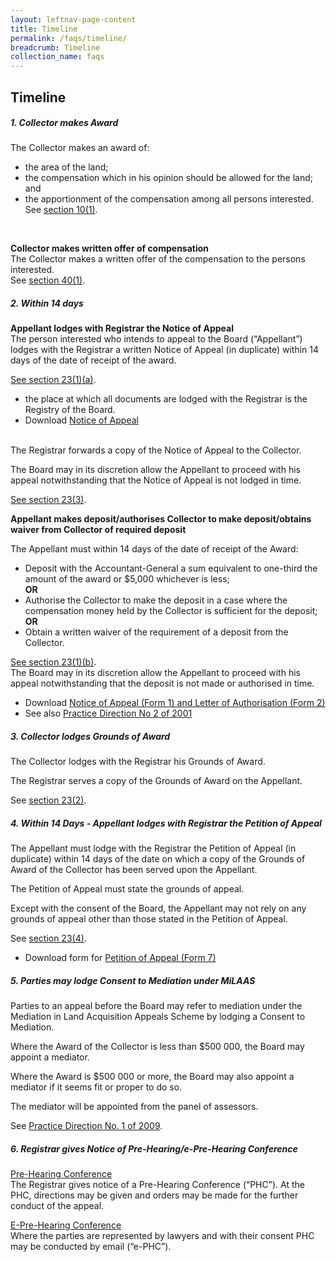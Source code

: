 ```yaml
---
layout: leftnav-page-content
title: Timeline
permalink: /faqs/timeline/
breadcrumb: Timeline
collection_name: faqs
---
```


Timeline
---
##### **1. Collector makes Award**
The Collector makes an award of:
 * the area of the land;
 * the compensation which in his opinion should be allowed for the land; and
 * the apportionment of the compensation among all persons interested.
See [section 10(1)](https://sso.agc.gov.sg/Act/LAA1966?ProvIds=pr10-#pr10-).
<br>
  
**Collector makes written offer of compensation**
<br>
The Collector makes a written offer of the compensation to the persons interested.
<br>
See [section 40(1)](https://sso.agc.gov.sg/Act/LAA1966?ProvIds=pr40-#pr40-). 
<br>
##### **2. Within 14 days**
**Appellant lodges with Registrar the Notice of Appeal**
<br>
The person interested who intends to appeal to the Board (“Appellant”) lodges with the Registrar a written Notice of Appeal (in duplicate) within 14 days of the date of receipt of the award.
<br> 

[See section 23(1)(a)](https://sso.agc.gov.sg/Act/LAA1966?ProvIds=pr23-#pr23-). 
* the place at which all documents are lodged with the Registrar is the Registry of the Board.
* Download [Notice of Appeal](/files/Form-NOA.pdf)
<br>
The Registrar forwards a copy of the Notice of Appeal to the Collector. 
<br>

The Board may in its discretion allow the Appellant to proceed with his appeal notwithstanding that the Notice of Appeal is not lodged in time. <br>

[See section 23(3)](https://sso.agc.gov.sg/Act/LAA1966?ProvIds=pr23-#pr23-). 

**Appellant makes deposit/authorises Collector to make deposit/obtains waiver from Collector of required deposit**
<br>
  
The Appellant must within 14 days of the date of receipt of the Award:
* Deposit with the Accountant-General a sum equivalent to one-third the amount of the award or $5,000 whichever is less;
<br>                                                 **OR**  
* Authorise the Collector to make the deposit in a case where the compensation money held by the Collector is sufficient for the deposit;
                                                  <br>**OR**  
* Obtain a written waiver of the requirement of a deposit from the Collector.

[See section 23(1)(b)](https://sso.agc.gov.sg/Act/LAA1966?ProvIds=pr23-#pr23-).
<br>
The Board may in its discretion allow the Appellant to proceed with his appeal notwithstanding that the deposit is not made or authorised in time.
* Download [Notice of Appeal (Form 1) and Letter of Authorisation (Form 2)](/files/Form-NOA.pdf)
* See also [Practice Direction No 2 of 2001](https://mlaw-ablac-staging.netlify.com/legislation/practice-directions/)

##### **3. Collector lodges Grounds of Award**
The Collector lodges with the Registrar his Grounds of Award. 

The Registrar serves a copy of the Grounds of Award on the Appellant.

See [section 23(2)](https://sso.agc.gov.sg/Act/LAA1966?ProvIds=pr23-#pr23-).

##### **4. Within 14 Days - Appellant lodges with Registrar the Petition of Appeal**
The Appellant must lodge with the Registrar the Petition of Appeal (in duplicate) within 14 days of the date on which a copy of the Grounds of Award of the Collector has been served upon the Appellant. 

The Petition of Appeal must state the grounds of appeal. 

Except with the consent of the Board, the Appellant may not rely on any grounds of appeal other than those stated in the Petition of Appeal. 

See [section 23(4)](https://sso.agc.gov.sg/Act/LAA1966?ProvIds=pr23-#pr23-). 

* Download form for [Petition of Appeal (Form 7)](/files/Form-POA-Sept09.pdf)

##### **5. Parties may lodge Consent to Mediation under MiLAAS**
Parties to an appeal before the Board may refer to mediation under the Mediation in Land Acquisition Appeals Scheme by lodging a Consent to Mediation.

Where the Award of the Collector is less than $500 000, the Board may appoint a mediator. 

Where the Award is $500 000 or more, the Board may also appoint a mediator if it seems fit or proper to do so. 

The mediator will be appointed from the panel of assessors. 

See [Practice Direction No. 1 of 2009](https://mlaw-ablac-staging.netlify.com/legislation/practice-directions/).

##### **6. Registrar gives Notice of Pre-Hearing/e-Pre-Hearing Conference**
<u>Pre-Hearing Conference</u>
<br>
The Registrar gives notice of a Pre-Hearing Conference (“PHC”). At the PHC, directions may be given and orders may be made for the further conduct of the appeal. <br>

<u> E-Pre-Hearing Conference</u> 
<br>
Where the parties are represented by lawyers and with their consent PHC may be conducted by email (“e-PHC”).
